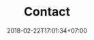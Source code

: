 ---
title: 'Contact'
heroHeading: 'Contact'
heroSubHeading: 'We offer a free consultation for all new clients.'
date: 2018-02-22T17:01:34+07:00
heroBackground: '/images/contact/coffeelong.jpg'
---